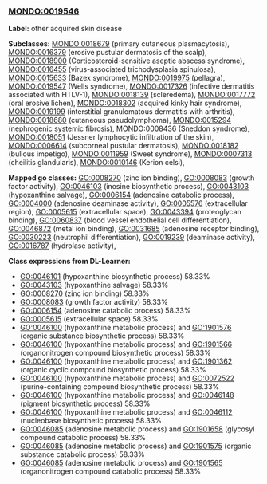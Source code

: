 
### [MONDO:0019546](http://purl.obolibrary.org/obo/MONDO_0019546)
**Label:** other acquired skin disease

**Subclasses:** [MONDO:0018679](http://purl.obolibrary.org/obo/MONDO_0018679) (primary cutaneous plasmacytosis), [MONDO:0016379](http://purl.obolibrary.org/obo/MONDO_0016379) (erosive pustular dermatosis of the scalp), [MONDO:0018900](http://purl.obolibrary.org/obo/MONDO_0018900) (Corticosteroid-sensitive aseptic abscess syndrome), [MONDO:0016455](http://purl.obolibrary.org/obo/MONDO_0016455) (virus-associated trichodysplasia spinulosa), [MONDO:0015633](http://purl.obolibrary.org/obo/MONDO_0015633) (Bazex syndrome), [MONDO:0019975](http://purl.obolibrary.org/obo/MONDO_0019975) (pellagra), [MONDO:0019547](http://purl.obolibrary.org/obo/MONDO_0019547) (Wells syndrome), [MONDO:0017326](http://purl.obolibrary.org/obo/MONDO_0017326) (infective dermatitis associated with HTLV-1), [MONDO:0018139](http://purl.obolibrary.org/obo/MONDO_0018139) (scleredema), [MONDO:0017772](http://purl.obolibrary.org/obo/MONDO_0017772) (oral erosive lichen), [MONDO:0018302](http://purl.obolibrary.org/obo/MONDO_0018302) (acquired kinky hair syndrome), [MONDO:0019199](http://purl.obolibrary.org/obo/MONDO_0019199) (interstitial granulomatous dermatitis with arthritis), [MONDO:0018680](http://purl.obolibrary.org/obo/MONDO_0018680) (cutaneous pseudolymphoma), [MONDO:0015294](http://purl.obolibrary.org/obo/MONDO_0015294) (nephrogenic systemic fibrosis), [MONDO:0008436](http://purl.obolibrary.org/obo/MONDO_0008436) (Sneddon syndrome), [MONDO:0018051](http://purl.obolibrary.org/obo/MONDO_0018051) (Jessner lymphocytic infiltration of the skin), [MONDO:0006614](http://purl.obolibrary.org/obo/MONDO_0006614) (subcorneal pustular dermatosis), [MONDO:0018182](http://purl.obolibrary.org/obo/MONDO_0018182) (bullous impetigo), [MONDO:0011959](http://purl.obolibrary.org/obo/MONDO_0011959) (Sweet syndrome), [MONDO:0007313](http://purl.obolibrary.org/obo/MONDO_0007313) (cheilitis glandularis), [MONDO:0010146](http://purl.obolibrary.org/obo/MONDO_0010146) (Kerion celsi), 

**Mapped go classes:** [GO:0008270](http://purl.obolibrary.org/obo/GO_0008270) (zinc ion binding), [GO:0008083](http://purl.obolibrary.org/obo/GO_0008083) (growth factor activity), [GO:0046103](http://purl.obolibrary.org/obo/GO_0046103) (inosine biosynthetic process), [GO:0043103](http://purl.obolibrary.org/obo/GO_0043103) (hypoxanthine salvage), [GO:0006154](http://purl.obolibrary.org/obo/GO_0006154) (adenosine catabolic process), [GO:0004000](http://purl.obolibrary.org/obo/GO_0004000) (adenosine deaminase activity), [GO:0005576](http://purl.obolibrary.org/obo/GO_0005576) (extracellular region), [GO:0005615](http://purl.obolibrary.org/obo/GO_0005615) (extracellular space), [GO:0043394](http://purl.obolibrary.org/obo/GO_0043394) (proteoglycan binding), [GO:0060837](http://purl.obolibrary.org/obo/GO_0060837) (blood vessel endothelial cell differentiation), [GO:0046872](http://purl.obolibrary.org/obo/GO_0046872) (metal ion binding), [GO:0031685](http://purl.obolibrary.org/obo/GO_0031685) (adenosine receptor binding), [GO:0030223](http://purl.obolibrary.org/obo/GO_0030223) (neutrophil differentiation), [GO:0019239](http://purl.obolibrary.org/obo/GO_0019239) (deaminase activity), [GO:0016787](http://purl.obolibrary.org/obo/GO_0016787) (hydrolase activity), 

**Class expressions from DL-Learner:**

- [GO:0046101](http://purl.obolibrary.org/obo/GO_0046101) (hypoxanthine biosynthetic process) 58.33%
- [GO:0043103](http://purl.obolibrary.org/obo/GO_0043103) (hypoxanthine salvage) 58.33%
- [GO:0008270](http://purl.obolibrary.org/obo/GO_0008270) (zinc ion binding) 58.33%
- [GO:0008083](http://purl.obolibrary.org/obo/GO_0008083) (growth factor activity) 58.33%
- [GO:0006154](http://purl.obolibrary.org/obo/GO_0006154) (adenosine catabolic process) 58.33%
- [GO:0005615](http://purl.obolibrary.org/obo/GO_0005615) (extracellular space) 58.33%
- [GO:0046100](http://purl.obolibrary.org/obo/GO_0046100) (hypoxanthine metabolic process) and [GO:1901576](http://purl.obolibrary.org/obo/GO_1901576) (organic substance biosynthetic process) 58.33%
- [GO:0046100](http://purl.obolibrary.org/obo/GO_0046100) (hypoxanthine metabolic process) and [GO:1901566](http://purl.obolibrary.org/obo/GO_1901566) (organonitrogen compound biosynthetic process) 58.33%
- [GO:0046100](http://purl.obolibrary.org/obo/GO_0046100) (hypoxanthine metabolic process) and [GO:1901362](http://purl.obolibrary.org/obo/GO_1901362) (organic cyclic compound biosynthetic process) 58.33%
- [GO:0046100](http://purl.obolibrary.org/obo/GO_0046100) (hypoxanthine metabolic process) and [GO:0072522](http://purl.obolibrary.org/obo/GO_0072522) (purine-containing compound biosynthetic process) 58.33%
- [GO:0046100](http://purl.obolibrary.org/obo/GO_0046100) (hypoxanthine metabolic process) and [GO:0046148](http://purl.obolibrary.org/obo/GO_0046148) (pigment biosynthetic process) 58.33%
- [GO:0046100](http://purl.obolibrary.org/obo/GO_0046100) (hypoxanthine metabolic process) and [GO:0046112](http://purl.obolibrary.org/obo/GO_0046112) (nucleobase biosynthetic process) 58.33%
- [GO:0046085](http://purl.obolibrary.org/obo/GO_0046085) (adenosine metabolic process) and [GO:1901658](http://purl.obolibrary.org/obo/GO_1901658) (glycosyl compound catabolic process) 58.33%
- [GO:0046085](http://purl.obolibrary.org/obo/GO_0046085) (adenosine metabolic process) and [GO:1901575](http://purl.obolibrary.org/obo/GO_1901575) (organic substance catabolic process) 58.33%
- [GO:0046085](http://purl.obolibrary.org/obo/GO_0046085) (adenosine metabolic process) and [GO:1901565](http://purl.obolibrary.org/obo/GO_1901565) (organonitrogen compound catabolic process) 58.33%


